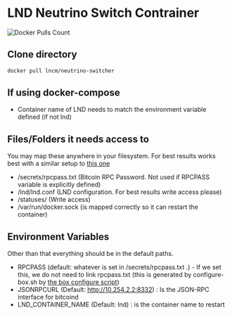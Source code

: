 # LND Neutrino Switch Contrainer

![Docker Pulls Count](https://img.shields.io/docker/pulls/lncm/neutrino-switcher.svg?style=flat)

## Clone directory

```bash
docker pull lncm/neutrino-switcher
```

## If using docker-compose

- Container name of LND needs to match the environment variable defined (if not lnd)

## Files/Folders it needs access to

You may map these anywhere in your filesystem. For best results works best with a similar setup to [this one](https://github.com/lncm/thebox-compose-system)

- /secrets/rpcpass.txt (Bitcoin RPC Password. Not used if RPCPASS variable is explicitly defined)
- /lnd/lnd.conf (LND configuration. For best results write access please)
- /statuses/ (Write access)
- /var/run/docker.sock (is mapped correctly so it can restart the container)

## Environment Variables

Other than that everything should be in the default paths.

- RPCPASS (default: whatever is set in /secrets/rpcpass.txt .) - If we set this, we do not need to link rpcpass.txt (this is generated by configure-box.sh by [the box configure script](https://github.com/lncm/thebox-compose-system/blob/master/configure-box.sh))
- JSONRPCURL (Default: http://10.254.2.2:8332) : Is the JSON-RPC interface for bitcoind
- LND_CONTAINER_NAME (Default: lnd) : is the container name to restart

